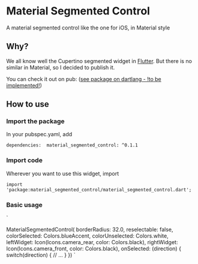 # Material Segmented Control

A material segmented control like the one for iOS, in Material style

## Why?

We all know well the Cupertino segmented widget in [Flutter](https://flutter.dev).
But there is no similar in Material, so I decided to publish it.

You can check it out on pub:
([see package on dartlang - !to be implemented!](https://pub.dartlang.org/packages/?))


## How to use


### Import the package

In your pubspec.yaml, add

`
dependencies: 
    material_segmented_control: ^0.1.1
`


### Import code

Wherever you want to use this widget, import

`import 'package:material_segmented_control/material_segmented_control.dart';`


### Basic usage

`

MaterialSegmentedControl(
        borderRadius: 32.0,
        reselectable: false,
        colorSelected: Colors.blueAccent,
        colorUnselected: Colors.white,
        leftWidget: Icon(Icons.camera_rear, color: Colors.black),
        rightWidget: Icon(Icons.camera_front, color: Colors.black),
        onSelected: (direction) {
          switch(direction)
          {
            // ...
          }
        })
        `
